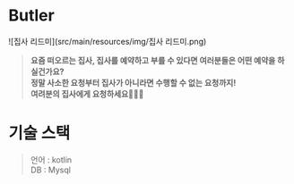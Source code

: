 # Butler
![집사 리드미](src/main/resources/img/집사 리드미.png)
> **요즘 떠오르는 집사, 집사를 예약하고 부를 수 있다면 여러분들은 어떤 예약을 하실건가요?<br>정말 사소한 요청부터 집사가 아니라면 수행할 수 없는 요청까지!<br> 여려분의 집사에게 요청하세요🤵🏻‍♂️**

# 기술 스택
> 언어 : kotlin <br> DB : Mysql 
